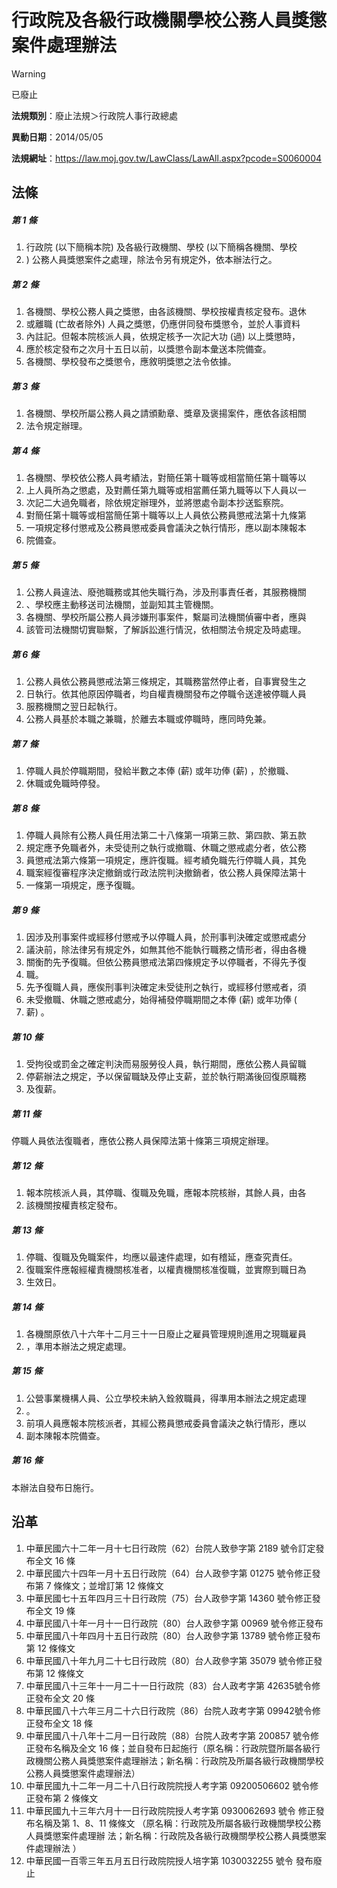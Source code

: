 # 行政院及各級行政機關學校公務人員獎懲案件處理辦法


> [!WARNING]
> 已廢止


**法規類別**：廢止法規＞行政院人事行政總處

**異動日期**：2014/05/05  

**法規網址**：https://law.moj.gov.tw/LawClass/LawAll.aspx?pcode=S0060004



## 法條
##### 第 1 條
1. 行政院 (以下簡稱本院) 及各級行政機關、學校 (以下簡稱各機關、學校
1. ) 公務人員獎懲案件之處理，除法令另有規定外，依本辦法行之。

##### 第 2 條
1. 各機關、學校公務人員之獎懲，由各該機關、學校按權責核定發布。退休
1. 或離職 (亡故者除外) 人員之獎懲，仍應併同發布獎懲令，並於人事資料
1. 內註記。但報本院核派人員，依規定核予一次記大功 (過) 以上獎懲時，
1. 應於核定發布之次月十五日以前，以獎懲令副本彙送本院備查。
1. 各機關、學校發布之獎懲令，應敘明獎懲之法令依據。

##### 第 3 條
1. 各機關、學校所屬公務人員之請頒勳章、獎章及褒揚案件，應依各該相關
1. 法令規定辦理。

##### 第 4 條
1. 各機關、學校依公務人員考績法，對簡任第十職等或相當簡任第十職等以
1. 上人員所為之懲處，及對薦任第九職等或相當薦任第九職等以下人員以一
1. 次記二大過免職者，除依規定辦理外，並將懲處令副本抄送監察院。
1. 對簡任第十職等或相當簡任第十職等以上人員依公務員懲戒法第十九條第
1. 一項規定移付懲戒及公務員懲戒委員會議決之執行情形，應以副本陳報本
1. 院備查。

##### 第 5 條
1. 公務人員違法、廢弛職務或其他失職行為，涉及刑事責任者，其服務機關
1. 、學校應主動移送司法機關，並副知其主管機關。
1. 各機關、學校所屬公務人員涉嫌刑事案件，繫屬司法機關偵審中者，應與
1. 該管司法機關切實聯繫，了解訴訟進行情況，依相關法令規定及時處理。

##### 第 6 條
1. 公務人員依公務員懲戒法第三條規定，其職務當然停止者，自事實發生之
1. 日執行。依其他原因停職者，均自權責機關發布之停職令送達被停職人員
1. 服務機關之翌日起執行。
1. 公務人員基於本職之兼職，於離去本職或停職時，應同時免兼。

##### 第 7 條
1. 停職人員於停職期間，發給半數之本俸 (薪) 或年功俸 (薪) ，於撤職、
1. 休職或免職時停發。

##### 第 8 條
1. 停職人員除有公務人員任用法第二十八條第一項第三款、第四款、第五款
1. 規定應予免職者外，未受徒刑之執行或撤職、休職之懲戒處分者，依公務
1. 員懲戒法第六條第一項規定，應許復職。經考績免職先行停職人員，其免
1. 職案經復審程序決定撤銷或行政法院判決撤銷者，依公務人員保障法第十
1. 一條第一項規定，應予復職。

##### 第 9 條
1. 因涉及刑事案件或經移付懲戒予以停職人員，於刑事判決確定或懲戒處分
1. 議決前，除法律另有規定外，如無其他不能執行職務之情形者，得由各機
1. 關衡酌先予復職。但依公務員懲戒法第四條規定予以停職者，不得先予復
1. 職。
1. 先予復職人員，應俟刑事判決確定未受徒刑之執行，或經移付懲戒者，須
1. 未受撤職、休職之懲戒處分，始得補發停職期間之本俸 (薪) 或年功俸 (
1. 薪) 。

##### 第 10 條
1. 受拘役或罰金之確定判決而易服勞役人員，執行期間，應依公務人員留職
1. 停薪辦法之規定，予以保留職缺及停止支薪，並於執行期滿後回復原職務
1. 及復薪。

##### 第 11 條
停職人員依法復職者，應依公務人員保障法第十條第三項規定辦理。

##### 第 12 條
1. 報本院核派人員，其停職、復職及免職，應報本院核辦，其餘人員，由各
1. 該機關按權責核定發布。

##### 第 13 條
1. 停職、復職及免職案件，均應以最速件處理，如有稽延，應查究責任。
1. 復職案件應報經權責機關核准者，以權責機關核准復職，並實際到職日為
1. 生效日。

##### 第 14 條
1. 各機關原依八十六年十二月三十一日廢止之雇員管理規則進用之現職雇員
1. ，準用本辦法之規定處理。

##### 第 15 條
1. 公營事業機構人員、公立學校未納入銓敘職員，得準用本辦法之規定處理
1. 。
1. 前項人員應報本院核派者，其經公務員懲戒委員會議決之執行情形，應以
1. 副本陳報本院備查。

##### 第 16 條
本辦法自發布日施行。

## 沿革
1. 中華民國六十二年一月十七日行政院（62）台院人致參字第 2189 號令訂定發布全文 16 條
1. 中華民國六十四年一月十五日行政院（64）台人政參字第 01275  號令修正發布第 7  條條文；並增訂第 12 條條文
1. 中華民國七十五年四月三十日行政院（75）台人政參字第 14360  號令修正發布全文 19 條
1. 中華民國八十年一月十一日行政院（80）台人政參字第 00969  號令修正發布
1. 中華民國八十年四月十五日行政院（80）台人政參字第 13789  號令修正發布第 12 條條文
1. 中華民國八十年九月二十七日行政院（80）台人政參字第 35079  號令修正發布第 12 條條文
1. 中華民國八十三年十一月二十一日行政院（83）台人政考字第 42635號令修正發布全文 20 條
1. 中華民國八十六年三月二十六日行政院（86）台院人政考字第 09942號令修正發布全文 18 條
1. 中華民國八十八年十二月一日行政院（88）台院人政考字第 200857 號令修正發布名稱及全文 16 條；並自發布日起施行（原名稱：行政院暨所屬各級行政機關公務人員獎懲案件處理辦法；新名稱：行政院及所屬各級行政機關學校公務人員獎懲案件處理辦法）
1.  中華民國九十二年一月二十八日行政院院授人考字第 09200506602  號令修正發布第 2  條條文
1.  中華民國九十三年六月十一日行政院院授人考字第 0930062693 號令  修正發布名稱及第 1、8、11 條條文  （原名稱：行政院及所屬各級行政機關學校公務人員獎懲案件處理辦  法；新名稱：行政院及各級行政機關學校公務人員獎懲案件處理辦法  ）
1.  中華民國一百零三年五月五日行政院院授人培字第 1030032255 號令  發布廢止
